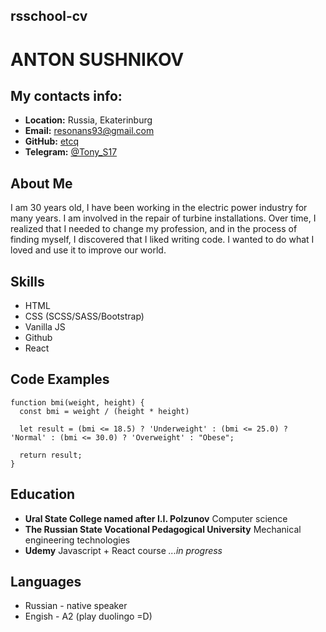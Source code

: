 ## rsschool-cv
# ANTON SUSHNIKOV 
## My contacts info:
* **Location:** Russia, Ekaterinburg
* **Email:** resonans93@gmail.com
* **GitHub:** [etcq](https://github.com/etcq/)
* **Telegram:** [@Tony_S17](https://t.me/Tony_S17) 

## About Me

I am 30 years old, I have been working in the electric power industry for many years. I am involved in the repair of turbine installations. Over time, I realized that I needed to change my profession, and in the process of finding myself, I discovered that I liked writing code. I wanted to do what I loved and use it to improve our world.

## Skills

- HTML
- CSS (SCSS/SASS/Bootstrap)
- Vanilla JS
- Github
- React

## Code Examples

```
function bmi(weight, height) {
  const bmi = weight / (height * height)
  
  let result = (bmi <= 18.5) ? 'Underweight' : (bmi <= 25.0) ? 'Normal' : (bmi <= 30.0) ? 'Overweight' : "Obese";  
  
  return result;
}
```
## Education

* **Ural State College named after I.I. Polzunov** Computer science
* **The Russian State Vocational Pedagogical University** Mechanical engineering technologies
* **Udemy** Javascript + React course *...in progress*

## Languages 

* Russian - native speaker
* Engish - A2 (play duolingo =D)